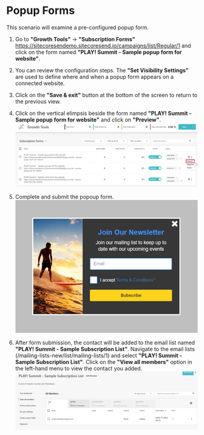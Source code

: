 # Popup Forms

This scenario will examine a pre-configured popup form.

1. Go to  **"Growth Tools"** -> **"Subscription Forms"** <https://sitecoresendemo.sitecoresend.io/campaigns/list/Regular/1> and click on the form named **"PLAY! Summit - Sample popup form for website"**.

1. You can review the configuration steps. The **"Set Visibility Settings"** are used to define where and when a popup form appears on a connected website.

1. Click on the **"Save & exit"** button at the bottom of the screen to return to the previous view.

1. Click on the vertical elimpsis beside the form named **"PLAY! Summit - Sample popup form for website"** and click on **"Preview"**.
![Sample List](./media/form-1.jpg)

1. Complete and submit the popoup form.
![Sample List](./media/form-2.jpg)

1. After form submission, the contact will be added to the email list named **"PLAY! Summit - Sample Subscription List"**. Navigate to the email lists (/mailing-lists-new/list/mailing-lists/1) and select **"PLAY! Summit - Sample Subscription List"**. Click on the **"View all members"** option in the left-hand menu to view the contact you added.
![Sample List](./media/form-3.jpg)
